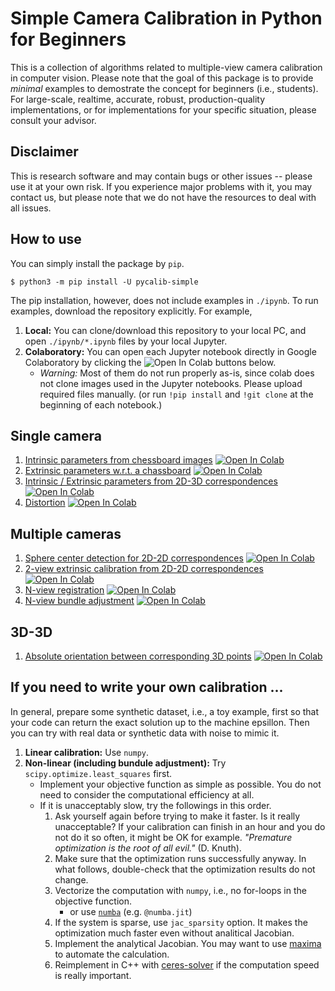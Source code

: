 # Simple Camera Calibration in Python for Beginners

This is a collection of algorithms related to multiple-view camera calibration in computer vision.  Please note that the goal of this package is to provide *minimal* examples to demostrate the concept for beginners (i.e., students).  For large-scale, realtime, accurate, robust, production-quality implementations, or for implementations for your specific situation, please consult your advisor.


## Disclaimer

This is research software and may contain bugs or other issues -- please use it at your own risk. If you experience major problems with it, you may contact us, but please note that we do not have the resources to deal with all issues.

## How to use

You can simply install the package by `pip`.
```
$ python3 -m pip install -U pycalib-simple
```

The pip installation, however, does not include examples in `./ipynb`.  To run examples, download the repository explicitly.  For example,
1. **Local:** You can clone/download this repository to your local PC, and open `./ipynb/*.ipynb` files by your local Jupyter.
2. **Colaboratory:** You can open each Jupyter notebook directly in Google Colaboratory by clicking the ![Open In Colab](https://colab.research.google.com/assets/colab-badge.svg) buttons below.
   * *Warning:* Most of them do not run properly as-is, since colab does not clone images used in the Jupyter notebooks. Please upload required files manually. (or run `!pip install` and `!git clone` at the beginning of each notebook.)

## Single camera

1. [Intrinsic parameters from chessboard images](./ipynb/incalib.ipynb) [![Open In Colab](https://colab.research.google.com/assets/colab-badge.svg)](https://colab.research.google.com/github/nbhr/pycalib/blob/master/ipynb/incalib.ipynb)
2. [Extrinsic parameters w.r.t. a chassboard](./ipynb/excalib_chess.ipynb) [![Open In Colab](https://colab.research.google.com/assets/colab-badge.svg)](https://colab.research.google.com/github/nbhr/pycalib/blob/master/ipynb/excalib_chess.ipynb)
3. [Intrinsic / Extrinsic parameters from 2D-3D correspondences](./ipynb/calib2d3d.ipynb) [![Open In Colab](https://colab.research.google.com/assets/colab-badge.svg)](https://colab.research.google.com/github/nbhr/pycalib/blob/master/ipynb/calib2d3d.ipynb)
4. [Distortion](./ipynb/distortion.ipynb) [![Open In Colab](https://colab.research.google.com/assets/colab-badge.svg)](https://colab.research.google.com/github/nbhr/pycalib/blob/master/ipynb/distortion.ipynb)

## Multiple cameras

1. [Sphere center detection for 2D-2D correspondences](./ipynb/sphere.ipynb) [![Open In Colab](https://colab.research.google.com/assets/colab-badge.svg)](https://colab.research.google.com/github/nbhr/pycalib/blob/master/ipynb/sphere.ipynb)
1. [2-view extrinsic calibration from 2D-2D correspondences](./ipynb/excalib_2d.ipynb) [![Open In Colab](https://colab.research.google.com/assets/colab-badge.svg)](https://colab.research.google.com/github/nbhr/pycalib/blob/master/ipynb/excalib_2d.ipynb)
2. [N-view registration](./ipynb/ncam_registration.ipynb) [![Open In Colab](https://colab.research.google.com/assets/colab-badge.svg)](https://colab.research.google.com/github/nbhr/pycalib/blob/master/ipynb/ncam_registration.ipynb)
3. [N-view bundle adjustment](./ipynb/ncam_ba.ipynb) [![Open In Colab](https://colab.research.google.com/assets/colab-badge.svg)](https://colab.research.google.com/github/nbhr/pycalib/blob/master/ipynb/ncam_ba.ipynb)


## 3D-3D

1. [Absolute orientation between corresponding 3D points](./ipynb/absolute_orientation.ipynb) [![Open In Colab](https://colab.research.google.com/assets/colab-badge.svg)](https://colab.research.google.com/github/nbhr/pycalib/blob/master/ipynb/absolute_orientation.ipynb)


## If you need to write your own calibration ...

In general, prepare some synthetic dataset, i.e., a toy example, first so that your code can return the exact solution up to the machine epsillon.  Then you can try with real data or synthetic data with noise to mimic it.

1. **Linear calibration:** Use `numpy`.
2. **Non-linear (including bundule adjustment):** Try `scipy.optimize.least_squares` first.
   * Implement your objective function as simple as possible. You do not need to consider the computational efficiency at all.
   * If it is unacceptably slow, try the followings in this order.
     1. Ask yourself again before trying to make it faster.  Is it really unacceptable?  If your calibration can finish in an hour and you do not do it so often, it might be OK for example. *"Premature optimization is the root of all evil."* (D. Knuth).
     2. Make sure that the optimization runs successfully anyway.  In what follows, double-check that the optimization results do not change.
     3. Vectorize the computation with `numpy`, i.e., no for-loops in the objective function.
        * or use [`numba`](https://numba.pydata.org/) (e.g. `@numba.jit`)
     4. If the system is sparse, use `jac_sparsity` option. It makes the optimization much faster even without analitical Jacobian.
     5. Implement the analytical Jacobian. You may want to use [maxima](http://wxmaxima-developers.github.io/wxmaxima/) to automate the calculation.
     6. Reimplement in C++ with [ceres-solver](http://ceres-solver.org/) if the computation speed is really important.
